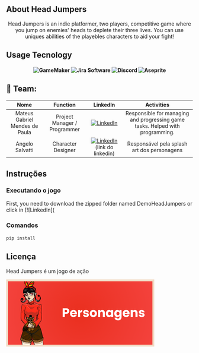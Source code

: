 <p align="center">
  <img src="">
</p>

## About Head Jumpers

<div align="center">
Head Jumpers is an indie platformer, two players, competitive game where you jump on enemies' heads to deplete their three lives. You can use uniques abilities of the playebles characters to aid your fight!
</div>

## Usage Tecnology

<h4 align="center">
  
![GameMaker](https://img.shields.io/badge/GameMaker-black?style=for-the-badge&logo=gamemaker&labelColor=black)
![Jira Software](https://img.shields.io/badge/Jira-blue?style=for-the-badge&logo=jirasoftware&labelColor=blue)
![Discord](https://img.shields.io/badge/Discord-%235865F2?style=for-the-badge&logo=discord&logoColor=white&labelColor=235865F2)
![Aseprite](https://img.shields.io/badge/Aseprite-7D929E?style=for-the-badge&logo=aseprite&logoColor=white&labelColor=7D929E)

</h4>

## :busts_in_silhouette: Team:
| **Nome**| **Function** | **LinkedIn** | **Activities** |
|:----------------------:|:-----------------:|:----------------------------------------------------------:|:----------------------------------------------------------:|
| Mateus Gabriel Mendes de Paula | Project Manager / Programmer | [![LinkedIn](https://img.shields.io/badge/LinkedIn-blue?style=flat-square&logo=linkedin&labelColor=blue)](https://www.linkedin.com/in/mateus-gabriel-mendes-de-paula-9589891b2/)|Responsible for managing and progressing game tasks. Helped with programming. |
| Angelo Salvatti | Character Designer | [![LinkedIn](https://img.shields.io/badge/LinkedIn-blue?style=flat-square&logo=linkedin&labelColor=blue)](https://www.linkedin.com/in/mateus-gabriel-mendes-de-paula-9589891b2/)(link do linkedin) | Responsável pela splash art dos personagens |

## Instruções
### Executando o jogo

First, you need to download the zipped folder named DemoHeadJumpers or click in [![LinkedIn](


### Comandos

```bash
pip install
```

## Licença

Head Jumpers é um jogo de ação

![banner_characters](https://github.com/wavering-ruby/Head-Jumpers/blob/main/banner_characters.png)
